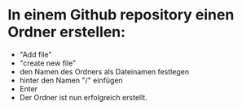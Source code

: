 # In einem Github repository einen Ordner erstellen:


- "Add file"
- "create new file"
- den Namen des Ordners als Dateinamen festlegen
- hinter den Namen "/" einfügen
- Enter
- Der Ordner ist nun erfolgreich erstellt.
